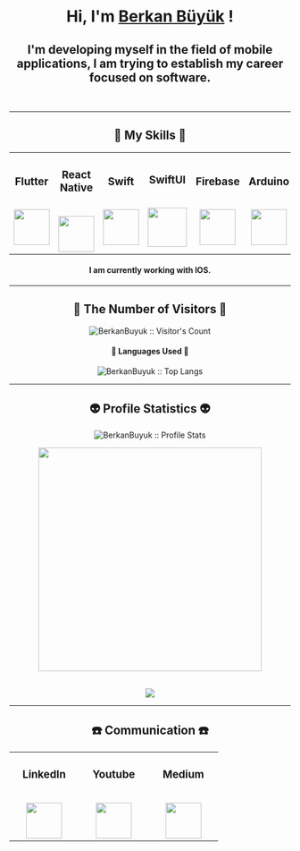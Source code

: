 <h1 align="center">Hi, I'm <a href="https://github.com/berkanbuyuk" target="_blank">Berkan Büyük</a> !</h1>
<h2 align="center">I'm developing myself in the field of mobile applications, I am trying to establish my career focused on software.</h2>

<br/>

--- 

<h2 align="center">🥇 My Skills 🥇</h2>

<table align="center">
  <tbody>
    <tr valign="center">
      <td width="25%" align="center">
        <h3>Flutter</h3><br>
       <a href='https://flutter.dev/'> <img height="64px" src="https://cdn.svgporn.com/logos/flutter.svg"> </a>
      </td>
      <td width="25%" align="center">
        <h3>React Native</h3><br>
       <a href='https://reactnative.dev/'> <img height="64px" src="https://user-images.githubusercontent.com/82314218/175924466-13d3e990-8cea-43bc-b655-948ee665c8c6.svg"> </a>
      </td>
      <td width="25%" align="center">
        <h3>Swift</h3><br>
       <a href='https://developer.apple.com/swift/'> <img height="64px" src="https://cdn.svgporn.com/logos/swift.svg"> </a>
      </td>
      <td width="25%" align="center">
        <h3>SwiftUI</h3><br>
       <a href='https://developer.apple.com/xcode/swiftui/'> <img height="70px" src="https://user-images.githubusercontent.com/82314218/175930270-32e77219-9d15-48cc-8436-152944425a2f.png"> </a>
      </td>
      <td width="25%" align="center">
        <h3>Firebase</h3><br>
       <a href='https://firebase.google.com/'> <img height="64px" src="https://cdn.svgporn.com/logos/firebase.svg"> </a>
      </td>
       <td width="25%" align="center">
        <h3>Arduino</h3><br>
        <a href='https://www.arduino.cc/'> <img height="64px" src="https://cdn.svgporn.com/logos/arduino.svg"> </a>
      </td>
       <td width="25%" align="center">
        <h3>Git Software</h3><br>
       <a href='https://git-scm.com/'> <img height="64px" src="https://user-images.githubusercontent.com/82314218/175925574-c1bffe66-fe0a-48d0-87c9-02d69b509823.svg"> </a>
      </td>
    </tr>
  </tbody>
</table>


<h4 align="center">I am currently working with IOS.</h4>

---

<h2 align="center">👀 The Number of Visitors 👀</h2>

<p align="center"><img src="https://profile-counter.glitch.me/{BerkanBuyuk}/count.svg" alt="BerkanBuyuk :: Visitor's Count" /></p>

<h4 align="center">👅 Languages Used 👅</h4>

<p align="center"><img src="https://github-readme-stats.vercel.app/api/top-langs/?username=BerkanBuyuk&langs_count=10&layout=compact" alt="BerkanBuyuk :: Top Langs" /></p>

---

<h2 align="center">👽 Profile Statistics 👽</h2>

<p align="center">
  <img src="https://github-readme-stats.vercel.app/api?username=BerkanBuyuk&show_icons=true&theme=synthwave" alt="BerkanBuyuk :: Profile Stats" />
</p>
<p align="center">
  <img src="https://github-readme-streak-stats.herokuapp.com?user=BerkanBuyuk&theme=nightowl&hide_border=true" width=400>
</p>

<br/>
<div  align="center"> <img src="https://activity-graph.herokuapp.com/graph?username=berkanbuyuk&theme=elegant" /></div>

---

<h2 align="center">☎️ Communication ☎️</h2>

<table align="center">
  <tbody>
    <tr valign="top">
      <td width="25%" align="center">
        <h3>LinkedIn</h3><br>
       <a href='https://www.linkedin.com/in/berkanbuyuk/'> <img height="64px" src="https://cdn.jsdelivr.net/npm/simple-icons@3.0.1/icons/linkedin.svg"> </a>
      </td>
      <td width="25%" align="center">
        <h3>Youtube</h3><br>
       <a href='https://www.youtube.com/channel/UCnxrA5BfB-6JhAN_1fAsZCg'> <img height="64px" src="https://user-images.githubusercontent.com/82314218/176106787-2afc969d-0edd-4cc2-a388-d1890535e8ef.png"> </a>
      </td>
      <td width="25%" align="center">
        <h3>Medium</h3><br>
       <a href='https://medium.com/@brknbyk'> <img height="64px" src="https://user-images.githubusercontent.com/82314218/176107121-d4a7bc48-e405-4d7c-9b4a-4abd816f3c71.png"> </a>
      </td>
    </tr>
  </tbody>
</table>
